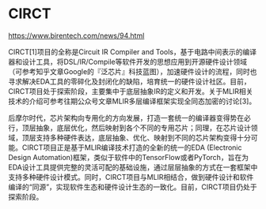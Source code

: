 # CIRCT
https://www.birentech.com/news/94.html







CIRCT[1]项目的全称是Circuit IR Compiler and Tools，基于电路中间表示的编译器和设计工具，将DSL/IR/Compile等软件开发的思想应用到开源硬件设计领域（可参考知乎文章Google的『泛芯片』科技蓝图），加速硬件设计的流程，同时也寻求解决EDA工具的零碎化及封闭化的缺陷，培育统一的硬件设计社区。目前，CIRCT项目处于探索阶段，主要集中于底层抽象IR的定义和开发。关于MLIR相关技术的介绍可参考往期公众号文章MLIR多层编译框架实现全同态加密的讨论[3]。




后摩尔时代，芯片架构向专用化的方向发展，打造一套统一的编译器变得势在必行，顶层抽象，底层优化，然后映射到各个不同的专用芯片；同理，在芯片设计领域，顶层支持多种硬件表达，底层抽象、优化、映射到不同的芯片架构变得十分可能。CIRCT项目正是基于MLIR编译技术打造的全新的统一的EDA (Electronic Design Automation)框架，类似于软件中的TensorFlow或者PyTorch，旨在为EDA设计工具提供完整的灵活可配的基础设施，通过层层抽象的方式在一套框架中支持多种硬件设计模式。同时，CIRCT项目与MLIR相结合，做到硬件设计和软件编译的“同源”，实现软件生态和硬件设计生态的一致化。目前，CIRCT项目仍处于探索阶段。













